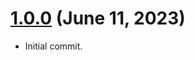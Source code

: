 # [1.0.0] (June 11, 2023)

- Initial commit.

[1.0.0]: https://github.com/aco950/terraform/releases/tag/v1.0.0

